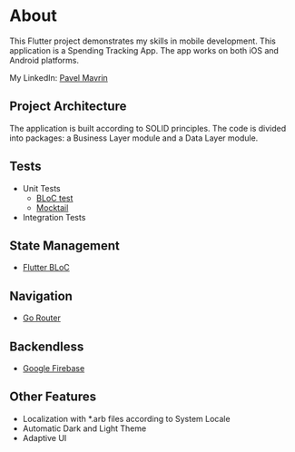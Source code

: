 # About

This Flutter project demonstrates my skills in mobile development.
This application is a Spending Tracking App.
The app works on both iOS and Android platforms.

My LinkedIn: [Pavel Mavrin](https://www.linkedin.com/in/pavel-mavrin-developer/)

## Project Architecture

The application is built according to SOLID principles. The code is divided into packages: a Business Layer module and a Data Layer module.

## Tests

- Unit Tests
    - [BLoC test](https://pub.dev/packages/bloc_test)
    - [Mocktail](https://pub.dev/packages/mocktail)
- Integration Tests

## State Management

- [Flutter BLoC](https://pub.dev/packages/flutter_bloc)

## Navigation

- [Go Router](https://pub.dev/packages/go_router)

## Backendless

- [Google Firebase](https://firebase.google.com)

## Other Features

- Localization with *.arb files according to System Locale
- Automatic Dark and Light Theme
- Adaptive UI